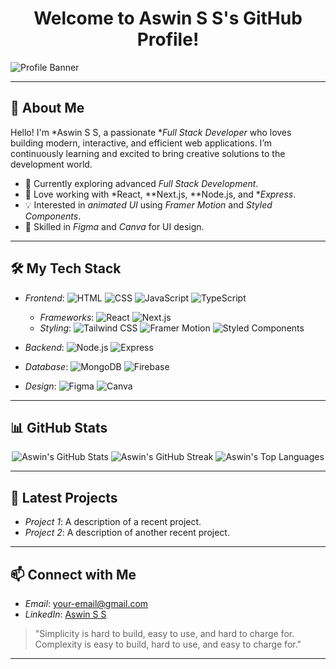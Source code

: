 <h1 align="center">Welcome to Aswin S S's GitHub Profile!</h1>

![Profile Banner](https://some-cool-banner-image-url) <!-- Replace with your own banner image URL -->

---

## 👋 About Me
Hello! I'm *Aswin S S, a passionate **Full Stack Developer* who loves building modern, interactive, and efficient web applications. I’m continuously learning and excited to bring creative solutions to the development world.

- 🌱 Currently exploring advanced *Full Stack Development*.
- 🚀 Love working with *React, **Next.js, **Node.js, and **Express*.
- 💡 Interested in *animated UI* using *Framer Motion* and *Styled Components*.
- 🎨 Skilled in *Figma* and *Canva* for UI design.

---

## 🛠️ My Tech Stack

- *Frontend*: ![HTML](https://img.shields.io/badge/-HTML-E34F26?logo=html5&logoColor=white) ![CSS](https://img.shields.io/badge/-CSS-1572B6?logo=css3&logoColor=white) ![JavaScript](https://img.shields.io/badge/-JavaScript-F7DF1E?logo=javascript&logoColor=black) ![TypeScript](https://img.shields.io/badge/-TypeScript-007ACC?logo=typescript&logoColor=white)
  - *Frameworks*: ![React](https://img.shields.io/badge/-React-61DAFB?logo=react&logoColor=black) ![Next.js](https://img.shields.io/badge/-Next.js-000000?logo=next.js&logoColor=white)
  - *Styling*: ![Tailwind CSS](https://img.shields.io/badge/-TailwindCSS-38B2AC?logo=tailwind-css&logoColor=white) ![Framer Motion](https://img.shields.io/badge/-Framer_Motion-007ACC?logo=framer) ![Styled Components](https://img.shields.io/badge/-Styled_Components-DB7093?logo=styled-components)

- *Backend*: ![Node.js](https://img.shields.io/badge/-Node.js-339933?logo=node.js&logoColor=white) ![Express](https://img.shields.io/badge/-Express-000000?logo=express&logoColor=white)
- *Database*: ![MongoDB](https://img.shields.io/badge/-MongoDB-47A248?logo=mongodb&logoColor=white) ![Firebase](https://img.shields.io/badge/-Firebase-FFCA28?logo=firebase&logoColor=black)

- *Design*: ![Figma](https://img.shields.io/badge/-Figma-F24E1E?logo=figma&logoColor=white) ![Canva](https://img.shields.io/badge/-Canva-00C4CC?logo=canva&logoColor=white)

---

## 📊 GitHub Stats

<p align="center">
  <img src="https://github-readme-stats.vercel.app/api?username=yourusername&show_icons=true&theme=radical" alt="Aswin's GitHub Stats" />
  <img src="https://github-readme-streak-stats.herokuapp.com/?user=yourusername&theme=radical" alt="Aswin's GitHub Streak" />
  <img src="https://github-readme-stats.vercel.app/api/top-langs/?username=yourusername&layout=compact&theme=radical" alt="Aswin's Top Languages" />
</p>

---

## 🚀 Latest Projects
- *Project 1*: A description of a recent project.
- *Project 2*: A description of another recent project.

---

## 📫 Connect with Me
- *Email*: [your-email@gmail.com](mailto:your-email@gmail.com)
- *LinkedIn*: [Aswin S S](https://www.linkedin.com/in/your-profile)

> "Simplicity is hard to build, easy to use, and hard to charge for. Complexity is easy to build, hard to use, and easy to charge for."

---
